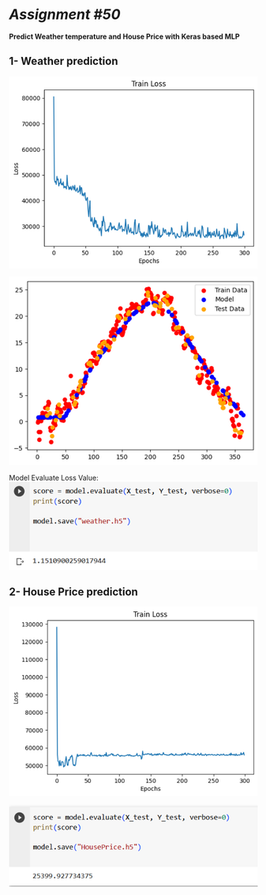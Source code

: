 # _Assignment #50_
**Predict Weather temperature and House Price with Keras based MLP**

## 1- Weather prediction 
![loss-train -price.png](output%2Floss-train%20-price.png)

![1_result.png](output%2F1_result.png)

Model Evaluate Loss Value: 
![result-weather-test .png](output%2Fresult-weather-test%20.png)

## 2- House Price prediction
![price_train_result.png](output%2Fprice_train_result.png)

![result-price-test .png](output%2Fresult-price-test%20.png)